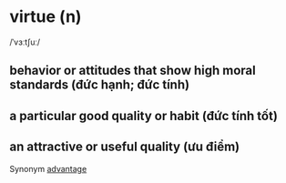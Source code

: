 # virtue (n)

/ˈvɜːtʃuː/

## behavior or attitudes that show high moral standards (đức hạnh; đức tính)

## a particular good quality or habit (đức tính tốt)

## an attractive or useful quality (ưu điểm)

Synonym [advantage]()